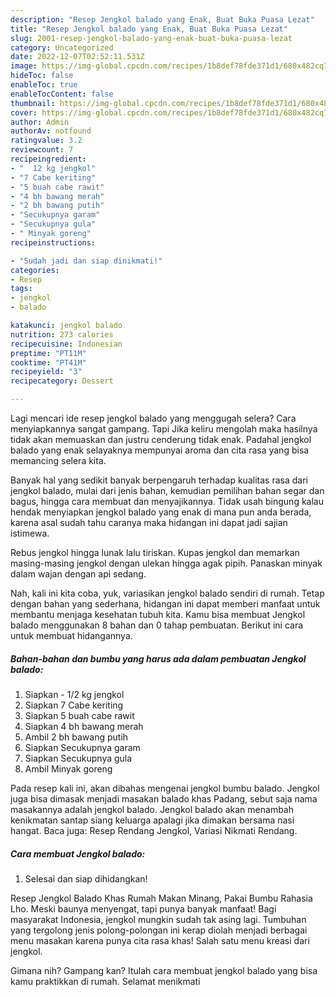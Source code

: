 ```yaml
---
description: "Resep Jengkol balado yang Enak, Buat Buka Puasa Lezat"
title: "Resep Jengkol balado yang Enak, Buat Buka Puasa Lezat"
slug: 2001-resep-jengkol-balado-yang-enak-buat-buka-puasa-lezat
category: Uncategorized
date: 2022-12-07T02:52:11.531Z
image: https://img-global.cpcdn.com/recipes/1b8def78fde371d1/680x482cq70/jengkol-balado-foto-resep-utama.jpg
hideToc: false
enableToc: true
enableTocContent: false
thumbnail: https://img-global.cpcdn.com/recipes/1b8def78fde371d1/680x482cq70/jengkol-balado-foto-resep-utama.jpg
cover: https://img-global.cpcdn.com/recipes/1b8def78fde371d1/680x482cq70/jengkol-balado-foto-resep-utama.jpg
author: Admin
authorAv: notfound
ratingvalue: 3.2
reviewcount: 7
recipeingredient:
- "  12 kg jengkol"
- "7 Cabe keriting"
- "5 buah cabe rawit"
- "4 bh bawang merah"
- "2 bh bawang putih"
- "Secukupnya garam"
- "Secukupnya gula"
- " Minyak goreng"
recipeinstructions:

- "Sudah jadi dan siap dinikmati!"
categories:
- Resep
tags:
- jengkol
- balado

katakunci: jengkol balado 
nutrition: 273 calories
recipecuisine: Indonesian
preptime: "PT11M"
cooktime: "PT41M"
recipeyield: "3"
recipecategory: Dessert

---
```



Lagi mencari ide resep jengkol balado yang menggugah selera? Cara menyiapkannya sangat gampang. Tapi Jika keliru mengolah maka hasilnya tidak akan memuaskan dan justru cenderung tidak enak. Padahal jengkol balado yang enak selayaknya mempunyai aroma dan cita rasa yang bisa memancing selera kita.


Banyak hal yang sedikit banyak berpengaruh terhadap kualitas rasa dari jengkol balado, mulai dari jenis bahan, kemudian pemilihan bahan segar dan bagus, hingga cara membuat dan menyajikannya. Tidak usah bingung kalau hendak menyiapkan jengkol balado yang enak di mana pun anda berada, karena asal sudah tahu caranya maka hidangan ini dapat jadi sajian istimewa.

Rebus jengkol hingga lunak lalu tiriskan. Kupas jengkol dan memarkan masing-masing jengkol dengan ulekan hingga agak pipih. Panaskan minyak dalam wajan dengan api sedang.


Nah, kali ini kita coba, yuk, variasikan jengkol balado sendiri di rumah. Tetap dengan bahan yang sederhana, hidangan ini dapat memberi manfaat untuk membantu menjaga kesehatan tubuh kita. Kamu bisa membuat Jengkol balado menggunakan 8 bahan dan 0 tahap pembuatan. Berikut ini cara untuk membuat hidangannya.

<!--inarticleads1-->

##### Bahan-bahan dan bumbu yang harus ada dalam pembuatan Jengkol balado:

1. Siapkan  - 1/2 kg jengkol
1. Siapkan 7 Cabe keriting
1. Siapkan 5 buah cabe rawit
1. Siapkan 4 bh bawang merah
1. Ambil 2 bh bawang putih
1. Siapkan Secukupnya garam
1. Siapkan Secukupnya gula
1. Ambil  Minyak goreng


Pada resep kali ini, akan dibahas mengenai jengkol bumbu balado. Jengkol juga bisa dimasak menjadi masakan balado khas Padang, sebut saja nama masakannya adalah jengkol balado. Jengkol balado akan menambah kenikmatan santap siang keluarga apalagi jika dimakan bersama nasi hangat. Baca juga: Resep Rendang Jengkol, Variasi Nikmati Rendang. 

<!--inarticleads2-->

##### Cara membuat Jengkol balado:


1. Selesai dan siap dihidangkan!

Resep Jengkol Balado Khas Rumah Makan Minang, Pakai Bumbu Rahasia Lho. Meski baunya menyengat, tapi punya banyak manfaat! Bagi masyarakat Indonesia, jengkol mungkin sudah tak asing lagi. Tumbuhan yang tergolong jenis polong-polongan ini kerap diolah menjadi berbagai menu masakan karena punya cita rasa khas! Salah satu menu kreasi dari jengkol. 

Gimana nih? Gampang kan? Itulah cara membuat jengkol balado yang bisa kamu praktikkan di rumah. Selamat menikmati
